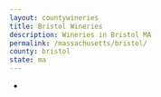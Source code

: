 ```yaml
---
layout: countywineries
title: Bristol Wineries
description: Wineries in Bristol MA
permalink: /massachusetts/bristol/
county: bristol
state: ma
---
```

-

